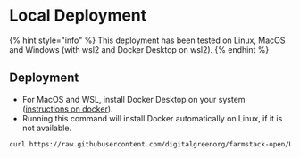 # Local Deployment

{% hint style="info" %}
 This deployment has been tested on Linux, MacOS and Windows \(with wsl2 and Docker Desktop on wsl2\).
{% endhint %}

## Deployment

* For MacOS and WSL, install Docker Desktop on your system \([instructions on docker](https://www.docker.com/products/docker-desktop)\).
* Running this command will install Docker automatically on Linux, if it is not available.

```bash
curl https://raw.githubusercontent.com/digitalgreenorg/farmstack-open/UI_backend_integration/install.sh > fs-install.sh && bash fs-install.sh
```

